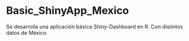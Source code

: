 # Basic_ShinyApp_Mexico
Se desarrolla una aplicación básica Shiny-Dashboard en R. Con distintos datos de México
